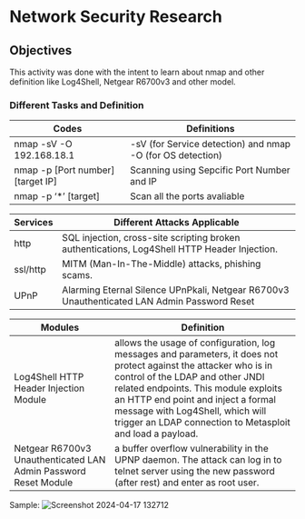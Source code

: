 # Network Security Research
## Objectives
This activity was done with the intent to learn about nmap and other definition like Log4Shell, Netgear R6700v3 and other model. 

### Different Tasks and Definition 

| Codes                                         | Definitions                                                    |
|-----------------------------------------------|----------------------------------------------------------------|
|nmap -sV -O 192.168.18.1                       | -sV (for Service detection) and nmap -O (for OS detection)
|nmap -p [Port number] [target IP]              | Scanning using Sepcific Port Number and IP                     |
|nmap -p ‘*’ [target]                           | Scan all the ports avaliable                                   |

| Services    | Different Attacks Applicable                                                                |
|-------------|---------------------------------------------------------------------------------------------|
| http        | SQL injection, cross-site scripting broken authentications, Log4Shell HTTP Header Injection.|
| ssl/http    | MITM (Man-In-The-Middle) attacks, phishing scams.                                           |
| UPnP        | Alarming Eternal Silence UPnPkali, Netgear R6700v3 Unauthenticated LAN Admin Password Reset |

| Modules                                 | Definition                                                                |
|-----------------------------------------|---------------------------------------------------------------------------|
| Log4Shell HTTP Header Injection Module  | allows the usage of configuration, log messages and parameters, it does not protect against the attacker who is in control of the LDAP and other JNDI related endpoints. This module exploits an HTTP end point and inject a formal message with Log4Shell, which will trigger an LDAP connection to Metasploit and load a payload. |
| Netgear R6700v3 Unauthenticated LAN Admin Password Reset Module | a buffer overflow vulnerability in the UPNP daemon. The attack can log in to telnet server using the new password (after rest) and enter as root user. |

Sample: 
![Screenshot 2024-04-17 132712](https://github.com/JolynNgSC/Network_Security/assets/164031233/b9b80985-b84f-4ed5-abc6-ed78f6d1e77a)

